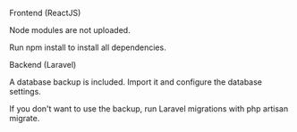 Frontend (ReactJS)

Node modules are not uploaded.

Run npm install to install all dependencies.

Backend (Laravel)

A database backup is included. Import it and configure the database settings.

If you don't want to use the backup, run Laravel migrations with php artisan migrate.


